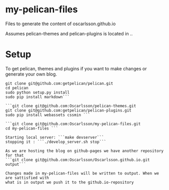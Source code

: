 my-pelican-files
================

Files to generate the content of oscarlsson.github.io

Assumes pelican-themes and pelican-plugins is located in ..


Setup
================
To get pelican, themes and plugins if you want to make changes or generate your own blog.


```cd <devfolder>
git clone git@github.com:getpelican/pelican.git
cd pelican
sudo python setup.py install
sudo pip install markdown```

```git clone git@github.com:Oscarlsson/pelican-themes.git
git clone git@github.com:getpelican/pelican-plugins.git
sudo pip install webassets cssmin ```

```git clone git@github.com:Oscarlsson/my-pelican-files.git
cd my-pelican-files ```

Starting local server: ```make devserver```
stopping it : ```./develop_server.sh stop``` 

As we are hosting the blog on github-pages we have another repository for that
```git clone git@github.com:Oscarlsson/Oscarlsson.github.io.git output```

Changes made in my-pelican-files will be written to output. When we are sattisfied with
what is in output we push it to the github.io-repository

